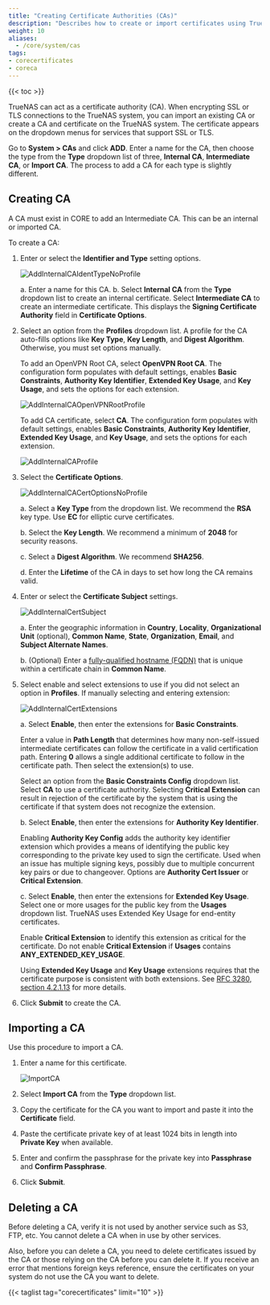 ```yaml
---
title: "Creating Certificate Authorities (CAs)"
description: "Describes how to create or import certificates using TrueNAS CORE."
weight: 10
aliases:
  - /core/system/cas
tags:
- corecertificates
- coreca
---
```


{{< toc >}}

TrueNAS can act as a certificate authority (CA). 
When encrypting SSL or TLS connections to the TrueNAS system, you can import an existing CA or create a CA and certificate on the TrueNAS system. 
The certificate appears on the dropdown menus for services that support SSL or TLS. 

Go to **System > CAs** and click **ADD**. Enter a name for the CA, then choose the type from the **Type** dropdown list of three, **Internal CA**, **Intermediate CA**, or **Import CA**. The process to add a CA for each type is slightly different.

## Creating CA

A CA must exist in CORE to add an Intermediate CA. This can be an internal or imported CA.

To create a CA:

1. Enter or select the **Identifier and Type** setting options.
   
   ![AddInternalCAIdentTypeNoProfile](/images/CORE/System/AddInternalCAIdentTypeNoProfile.png "Add Internal CA Name and Type")

   a. Enter a name for this CA.
   b. Select **Internal CA** from the **Type** dropdown list to create an internal certificate. 
      Select **Intermediate CA** to create an intermediate certificate. This displays the **Signing Certificate Authority** field in **Certificate Options**.

2. Select an option from the **Profiles** dropdown list. 
   A profile for the CA auto-fills options like **Key Type**, **Key Length**, and **Digest Algorithm**. Otherwise, you must set options manually.

   To add an OpenVPN Root CA, select **OpenVPN Root CA**. 
   The configuration form populates with default settings, enables **Basic Constraints**, **Authority Key Identifier**, **Extended Key Usage**, and **Key Usage**, and sets the options for each extension.

   ![AddInternalCAOpenVPNRootProfile](/images/CORE/System/AddInternalCAOpenVPNRootProfile.png "Add OpenVPN Root CA Profile")
   
   To add CA certificate, select **CA**. 
   The configuration form populates with default settings, enables **Basic Constraints**, **Authority Key Identifier**, **Extended Key Usage**, and **Key Usage**, and sets the options for each extension.

   ![AddInternalCAProfile](/images/CORE/System/AddInternalCAProfile.png "Add Internal CA Profile")
   
3. Select the **Certificate Options**.
   
   ![AddInternalCACertOptionsNoProfile](/images/CORE/System/AddInternalCACertOptionsNoProfile.png "Add Internal CA Certificate Options")

   a. Select a **Key Type** from the dropdown list. We recommend the **RSA** key type. Use **EC** for elliptic curve certificates.
   
   b. Select the **Key Length**. We recommend a minimum of **2048** for security reasons. 

   c. Select a **Digest Algorithm**. We recommend **SHA256**.

   d. Enter the **Lifetime** of the CA in days to set how long the CA remains valid.

4. Enter or select the **Certificate Subject** settings.
   
   ![AddInternalCertSubject](/images/CORE/System/AddInternalCertSubject.png "Internal Certificate Subject Settings")

   a. Enter the geographic information in **Country**, **Locality**, **Organizational Unit** (optional), **Common Name**, **State**, **Organization**, **Email**, and **Subject Alternate Names**. 

   b. (Optional) Enter a [fully-qualified hostname (FQDN)](https://kb.iu.edu/d/aiuv) that is unique within a certificate chain in **Common Name**. 

5. Select enable and select extensions to use if you did not select an option in **Profiles**. If manually selecting and entering extension:
   
   ![AddInternalCertExtensions](/images/CORE/System/AddInternalCertExtensions.png "Internal Certificate Extension Options")
   
   a. Select **Enable**, then enter the extensions for **Basic Constraints**. 
  
      Enter a value in **Path Length** that determines how many non-self-issued intermediate certificates can follow the certificate in a valid certification path. 
      Entering **0** allows a single additional certificate to follow in the certificate path. Then select the extension(s) to use.
      
      Select an option from the **Basic Constraints Config** dropdown list. Select **CA** to use a certificate authority. 
      Selecting **Critical Extension** can result in rejection of the certificate by the system that is using the certificate if that system does not recognize the extension.

   b. Select **Enable**, then enter the extensions for **Authority Key Identifier**.

      Enabling **Authority Key Config** adds the authority key identifier extension which provides a means of identifying the public key corresponding to the private key used to sign the certificate. Used when an issue has multiple signing keys, possibly due to multiple concurrent key pairs or due to changeover. Options are **Authority Cert Issuer** or **Critical Extension**.

   c. Select **Enable**, then enter the extensions for **Extended Key Usage**. Select one or more usages for the public key from the **Usages** dropdown list.
      TrueNAS uses Extended Key Usage for end-entity certificates.
    
      Enable **Critical Extension** to identify this extension as critical for the certificate. 
      Do not enable **Critical Extension** if **Usages** contains **ANY_EXTENDED_KEY_USAGE**.

      Using **Extended Key Usage** and **Key Usage** extensions requires that the certificate purpose is consistent with both extensions. See [RFC 3280, section 4.2.1.13](https://www.ietf.org/rfc/rfc3280.txt) for more details.

6. Click **Submit** to create the CA.

## Importing a CA
Use this procedure to import a CA.

1. Enter a name for this certificate. 
   
   ![ImportCA](/images/CORE/System/ImportCA.png "Import CA")

2. Select **Import CA** from the **Type** dropdown list. 
  
3. Copy the certificate for the CA you want to import and paste it into the **Certificate** field.  

4. Paste the certificate private key of at least 1024 bits in length into **Private Key** when available. 

5. Enter and confirm the passphrase for the private key into **Passphrase** and **Confirm Passphrase**.
   
6. Click **Submit**.

## Deleting a CA

Before deleting a CA, verify it is not used by another service such as S3, FTP, etc. You cannot delete a CA when in use by other services.

Also, before you can delete a CA, you need to delete certificates issued by the CA or those relying on the CA before you can delete it. If you receive an error that mentions foreign keys reference, ensure the certificates on your system do not use the CA you want to delete. 

{{< taglist tag="corecertificates" limit="10" >}}
